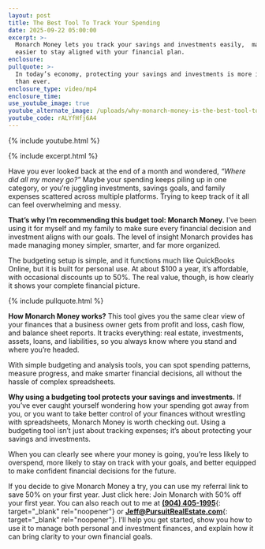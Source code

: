 ```yaml
---
layout: post
title: The Best Tool To Track Your Spending
date: 2025-09-22 05:00:00
excerpt: >-
  Monarch Money lets you track your savings and investments easily,  making it
  easier to stay aligned with your financial plan.
enclosure:
pullquote: >-
  In today’s economy, protecting your savings and investments is more important
  than ever.
enclosure_type: video/mp4
enclosure_time:
use_youtube_image: true
youtube_alternate_image: /uploads/why-monarch-money-is-the-best-tool-to-track-your-spending-2.jpg
youtube_code: rALYfHfj6A4
---
```

{% include youtube.html %}

{% include excerpt.html %}

Have you ever looked back at the end of a month and wondered, *“Where did all my money go?”* Maybe your spending keeps piling up in one category, or you’re juggling investments, savings goals, and family expenses scattered across multiple platforms. Trying to keep track of it all can feel overwhelming and messy.

**That’s why I’m recommending this budget tool: Monarch Money.** I’ve been using it for myself and my family to make sure every financial decision and investment aligns with our goals. The level of insight Monarch provides has made managing money simpler, smarter, and far more organized.

The budgeting setup is simple, and it functions much like QuickBooks Online, but it is built for personal use. At about $100 a year, it’s affordable, with occasional discounts up to 50%. The real value, though, is how clearly it shows your complete financial picture.

{% include pullquote.html %}

**How Monarch Money works?** This tool gives you the same clear view of your finances that a business owner gets from profit and loss, cash flow, and balance sheet reports. It tracks everything: real estate, investments, assets, loans, and liabilities, so you always know where you stand and where you’re headed.

With simple budgeting and analysis tools, you can spot spending patterns, measure progress, and make smarter financial decisions, all without the hassle of complex spreadsheets.

**Why using a budgeting tool protects your savings and investments.** If you’ve ever caught yourself wondering how your spending got away from you, or you want to take better control of your finances without wrestling with spreadsheets, Monarch Money is worth checking out. Using a budgeting tool isn’t just about tracking expenses; it’s about protecting your savings and investments.

When you can clearly see where your money is going, you’re less likely to overspend, more likely to stay on track with your goals, and better equipped to make confident financial decisions for the future.

If you decide to give Monarch Money a try, you can use my referral link to save 50% on your first year. Just click here: Join Monarch with 50% off your first year. You can also reach out to me at [**(904) 405-1995**](tel:9044051995){: target="_blank" rel="noopener"} or [**Jeff@PursuitRealEstate.com**](Jeff@PursuitRealEstate.com){: target="_blank" rel="noopener"}. I’ll help you get started, show you how to use it to manage both personal and investment finances, and explain how it can bring clarity to your own financial goals.